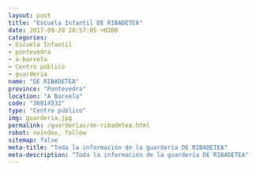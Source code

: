 ```yaml
---
layout: post
title: "Escuela Infantil DE RIBADETEA"
date: 2017-09-20 20:57:05 +0200
categories:
- Escuela Infantil
- pontevedra
- a-barxela
- Centro público
- guarderia
name: "DE RIBADETEA"
province: "Pontevedra"
location: "A Barxela"
code: "36014532"
type: "Centro público"
img: guarderia.jpg
permalink: /guarderias/de-ribadetea.html
robot: noindex, follow
sitemap: false
meta-title: "Toda la información de la guardería DE RIBADETEA"
meta-description: "Toda la información de la guardería DE RIBADETEA"
---
```

